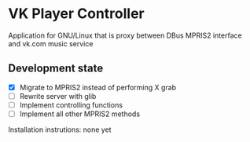 VK Player Controller
==========

Application for GNU/Linux that is proxy between DBus MPRIS2 interface and vk.com
music service

## Development state
- [x] Migrate to MPRIS2 instead of performing X grab
- [ ] Rewrite server with glib
- [ ] Implement controlling functions
- [ ] Implement all other MPRIS2 methods

Installation instrutions: none yet
